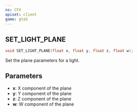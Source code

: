 ```yaml
---
ns: CFX
apiset: client
game: gta5
---
```

## SET_LIGHT_PLANE

```c
void SET_LIGHT_PLANE(float x, float y, float z, float w);
```

Set the plane parameters for a light.

## Parameters

* **x**: X component of the plane
* **y**: Y component of the plane
* **z**: Z component of the plane
* **w**: W component of the plane
